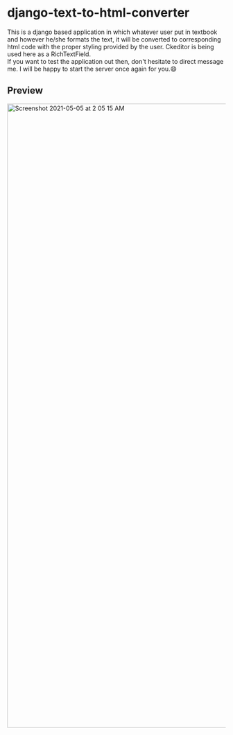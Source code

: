 # django-text-to-html-converter
This is a django based application in which whatever user put in textbook and however he/she formats the text, it will be converted to corresponding html code with the proper styling provided by the user. Ckeditor is being used here as a RichTextField. <br> 
If you want to test the application out then, don't hesitate to direct message me. I will be happy to start the server once again for you.😄
## Preview
<img width="1440" alt="Screenshot 2021-05-05 at 2 05 15 AM" src="https://user-images.githubusercontent.com/64217477/117066449-5cbae400-ad46-11eb-99a5-6626d4cd5db7.png">
